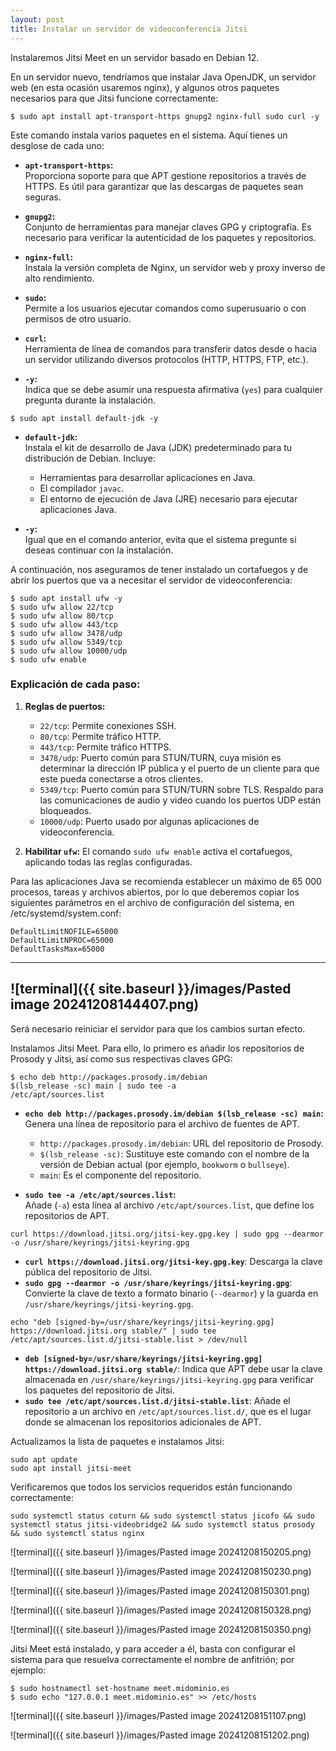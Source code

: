 ```yaml
---
layout: post
title: Instalar un servidor de videoconferencia Jitsi
---
```


Instalaremos Jitsi Meet en un servidor basado en Debian 12.

En un servidor nuevo, tendríamos que instalar Java OpenJDK, un servidor web (en esta ocasión usaremos nginx), y algunos otros paquetes necesarios para que Jitsi funcione correctamente:

```
$ sudo apt install apt-transport-https gnupg2 nginx-full sudo curl -y
```

Este comando instala varios paquetes en el sistema. Aquí tienes un desglose de cada uno:

- **`apt-transport-https`:**  
    Proporciona soporte para que APT gestione repositorios a través de HTTPS. Es útil para garantizar que las descargas de paquetes sean seguras.
    
- **`gnupg2`:**  
    Conjunto de herramientas para manejar claves GPG y criptografía. Es necesario para verificar la autenticidad de los paquetes y repositorios.
    
- **`nginx-full`:**  
    Instala la versión completa de Nginx, un servidor web y proxy inverso de alto rendimiento.
    
- **`sudo`:**  
    Permite a los usuarios ejecutar comandos como superusuario o con permisos de otro usuario.
    
- **`curl`:**  
    Herramienta de línea de comandos para transferir datos desde o hacia un servidor utilizando diversos protocolos (HTTP, HTTPS, FTP, etc.).
    
- **`-y`:**  
    Indica que se debe asumir una respuesta afirmativa (`yes`) para cualquier pregunta durante la instalación.

```
$ sudo apt install default-jdk -y
```

- **`default-jdk`:**  
    Instala el kit de desarrollo de Java (JDK) predeterminado para tu distribución de Debian. Incluye:
    
    - Herramientas para desarrollar aplicaciones en Java.
    - El compilador `javac`.
    - El entorno de ejecución de Java (JRE) necesario para ejecutar aplicaciones Java.
- **`-y`:**  
    Igual que en el comando anterior, evita que el sistema pregunte si deseas continuar con la instalación.


A continuación, nos aseguramos de tener instalado un cortafuegos y de abrir los puertos que va a necesitar el servidor de videoconferencia:

```
$ sudo apt install ufw -y
$ sudo ufw allow 22/tcp
$ sudo ufw allow 80/tcp
$ sudo ufw allow 443/tcp
$ sudo ufw allow 3478/udp
$ sudo ufw allow 5349/tcp
$ sudo ufw allow 10000/udp
$ sudo ufw enable
```

### Explicación de cada paso:

1. **Reglas de puertos:**
    
    - `22/tcp`: Permite conexiones SSH.
    - `80/tcp`: Permite tráfico HTTP.
    - `443/tcp`: Permite tráfico HTTPS.
    - `3478/udp`: Puerto común para STUN/TURN, cuya misión es determinar la dirección IP pública y el puerto de un cliente para que este pueda conectarse a otros clientes.
    - `5349/tcp`: Puerto común para STUN/TURN sobre TLS. Respaldo para las comunicaciones de audio y video cuando los puertos UDP están bloqueados.
    - `10000/udp`: Puerto usado por algunas aplicaciones de videoconferencia.
2. **Habilitar `ufw`:** El comando `sudo ufw enable` activa el cortafuegos, aplicando todas las reglas configuradas.

Para las aplicaciones Java se recomienda establecer un máximo de 65 000 procesos, tareas y archivos abiertos, por lo que deberemos copiar los siguientes parámetros en el archivo de configuración del sistema, en /etc/systemd/system.conf:

```
DefaultLimitNOFILE=65000
DefaultLimitNPROC=65000
DefaultTasksMax=65000
```

---
![terminal]({{ site.baseurl }}/images/Pasted image 20241208144407.png)
---

Será necesario reiniciar el servidor para que los cambios surtan efecto.

Instalamos Jitsi Meet. Para ello, lo primero es añadir los repositorios de Prosody y Jitsi, así como sus respectivas claves GPG:

```
$ echo deb http://packages.prosody.im/debian
$(lsb_release -sc) main | sudo tee -a
/etc/apt/sources.list
```

- **`echo deb http://packages.prosody.im/debian $(lsb_release -sc) main`:**  
    Genera una línea de repositorio para el archivo de fuentes de APT.
    
    - `http://packages.prosody.im/debian`: URL del repositorio de Prosody.
    - `$(lsb_release -sc)`: Sustituye este comando con el nombre de la versión de Debian actual (por ejemplo, `bookworm` o `bullseye`).
    - `main`: Es el componente del repositorio.
- **`sudo tee -a /etc/apt/sources.list`:**  
    Añade (`-a`) esta línea al archivo `/etc/apt/sources.list`, que define los repositorios de APT.


```
curl https://download.jitsi.org/jitsi-key.gpg.key | sudo gpg --dearmor -o /usr/share/keyrings/jitsi-keyring.gpg
```

- **`curl https://download.jitsi.org/jitsi-key.gpg.key`**: Descarga la clave pública del repositorio de Jitsi.
- **`sudo gpg --dearmor -o /usr/share/keyrings/jitsi-keyring.gpg`**: Convierte la clave de texto a formato binario (`--dearmor`) y la guarda en `/usr/share/keyrings/jitsi-keyring.gpg`.


```
echo "deb [signed-by=/usr/share/keyrings/jitsi-keyring.gpg] https://download.jitsi.org stable/" | sudo tee /etc/apt/sources.list.d/jitsi-stable.list > /dev/null
```

- **`deb [signed-by=/usr/share/keyrings/jitsi-keyring.gpg] https://download.jitsi.org stable/`**: Indica que APT debe usar la clave almacenada en `/usr/share/keyrings/jitsi-keyring.gpg` para verificar los paquetes del repositorio de Jitsi.
- **`sudo tee /etc/apt/sources.list.d/jitsi-stable.list`**: Añade el repositorio a un archivo en `/etc/apt/sources.list.d/`, que es el lugar donde se almacenan los repositorios adicionales de APT.


Actualizamos la lista de paquetes e instalamos Jitsi:

```
sudo apt update
sudo apt install jitsi-meet
```

Verificaremos que todos los servicios requeridos están funcionando correctamente:

```
sudo systemctl status coturn && sudo systemctl status jicofo && sudo systemctl status jitsi-videobridge2 && sudo systemctl status prosody && sudo systemctl status nginx
```

![terminal]({{ site.baseurl }}/images/Pasted image 20241208150205.png)

![terminal]({{ site.baseurl }}/images/Pasted image 20241208150230.png)

![terminal]({{ site.baseurl }}/images/Pasted image 20241208150301.png)

![terminal]({{ site.baseurl }}/images/Pasted image 20241208150328.png)

![terminal]({{ site.baseurl }}/images/Pasted image 20241208150350.png)


Jitsi Meet está instalado, y para acceder a él, basta con configurar el sistema para que resuelva correctamente el nombre de anfitrión; por ejemplo: 

```
$ sudo hostnamectl set-hostname meet.midominio.es
$ sudo echo "127.0.0.1 meet.midominio.es" >> /etc/hosts
```

![terminal]({{ site.baseurl }}/images/Pasted image 20241208151107.png)

![terminal]({{ site.baseurl }}/images/Pasted image 20241208151202.png)


